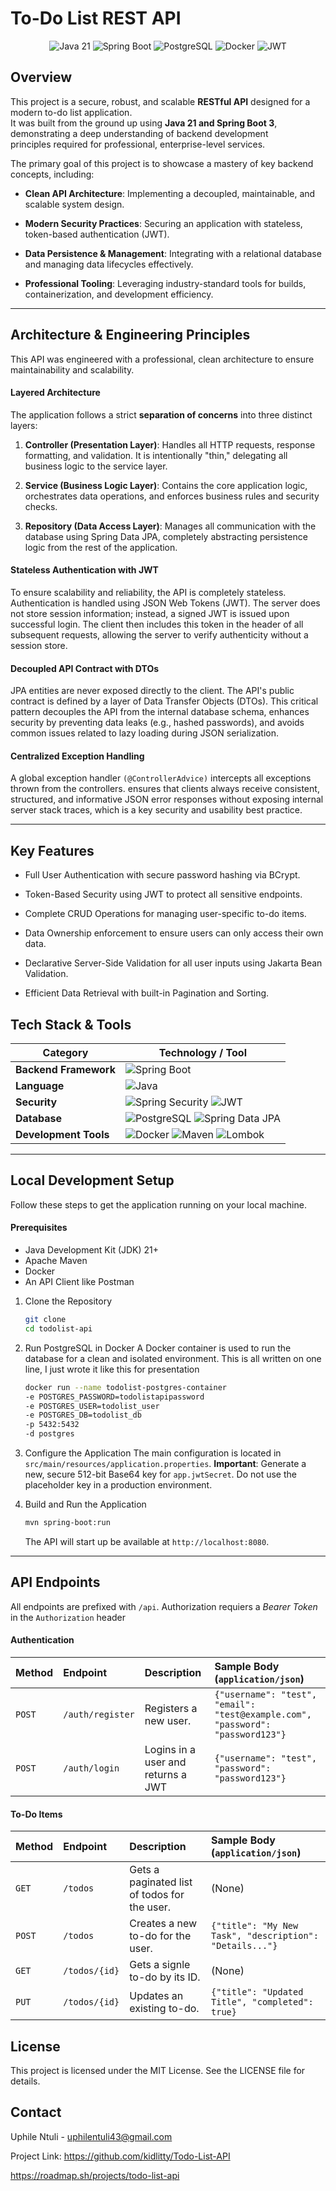
# To-Do List REST API

<p align="center">
  <img src="https://img.shields.io/badge/Java-21-blue?logo=openjdk&logoColor=white" alt="Java 21"/>
  <img src="https://img.shields.io/badge/Spring_Boot-3.5-green?logo=spring-boot&logoColor=white" alt="Spring Boot"/>
  <img src="https://img.shields.io/badge/PostgreSQL-blue?logo=postgresql&logoColor=white" alt="PostgreSQL"/>
  <img src="https://img.shields.io/badge/Docker-blue?logo=docker&logoColor=white" alt="Docker"/>
  <img src="https://img.shields.io/badge/JWT_Auth-black?logo=jsonwebtokens&logoColor=white" alt="JWT"/>
</p>

## Overview

This project is a secure, robust, and scalable **RESTful API** designed for a modern to-do list application.  
It was built from the ground up using **Java 21 and Spring Boot 3**, demonstrating a deep understanding of backend development   
principles required for professional, enterprise-level services.

The primary goal of this project is to showcase a mastery of key backend concepts, including:
- **Clean API Architecture**: Implementing a decoupled, maintainable, and scalable system design.

- **Modern Security Practices**: Securing an application with stateless, token-based authentication (JWT).

- **Data Persistence & Management**: Integrating with a relational database and managing data lifecycles effectively.

- **Professional Tooling**: Leveraging industry-standard tools for builds, containerization, and development efficiency.

---

## Architecture & Engineering Principles
This API was engineered with a professional, clean architecture to ensure maintainability and scalability.

#### Layered Architecture
The application follows a strict **separation of concerns** into three distinct layers:
1. **Controller (Presentation Layer)**: Handles all HTTP requests, response formatting, and validation. It is intentionally "thin," delegating all business logic to the service layer.

2. **Service (Business Logic Layer)**: Contains the core application logic, orchestrates data operations, and enforces business rules and security checks.

3. **Repository (Data Access Layer)**: Manages all communication with the database using Spring Data JPA, completely abstracting persistence logic from the rest of the application.

#### Stateless Authentication with JWT
To ensure scalability and reliability, the API is completely stateless. 
Authentication is handled using JSON Web Tokens (JWT). 
The server does not store session information; instead, a signed JWT is issued upon successful login. 
The client then includes this token in the header of all subsequent requests, allowing the server to verify authenticity without a session store.

#### Decoupled API Contract with DTOs
JPA entities are never exposed directly to the client. 
The API's public contract is defined by a layer of Data Transfer Objects (DTOs). 
This critical pattern decouples the API from the internal database schema, 
enhances security by preventing data leaks (e.g., hashed passwords), 
and avoids common issues related to lazy loading during JSON serialization.

#### Centralized Exception Handling
A global exception handler `(@ControllerAdvice)` intercepts all exceptions thrown from the controllers. 
ensures that clients always receive consistent, structured, and informative JSON error responses
without exposing internal server stack traces, 
which is a key security and usability best practice.

---

## Key Features
- Full User Authentication with secure password hashing via BCrypt.

- Token-Based Security using JWT to protect all sensitive endpoints.

- Complete CRUD Operations for managing user-specific to-do items.

- Data Ownership enforcement to ensure users can only access their own data.

- Declarative Server-Side Validation for all user inputs using Jakarta Bean Validation.

- Efficient Data Retrieval with built-in Pagination and Sorting.

## Tech Stack & Tools
| Category            | Technology / Tool                                                                                                                                                                                           |
| ------------------- | ----------------------------------------------------------------------------------------------------------------------------------------------------------------------------------------------------------- |
| **Backend Framework** | ![Spring Boot](https://img.shields.io/badge/Spring_Boot-3.x-green?logo=spring-boot&logoColor=white)                                                                                                           |
| **Language** | ![Java](https://img.shields.io/badge/Java-21-blue?logo=openjdk&logoColor=white)                                                                                                                   |
| **Security** | ![Spring Security](https://img.shields.io/badge/Spring_Security-6-green?logo=spring-security&logoColor=white) ![JWT](https://img.shields.io/badge/JWT-black?logo=jsonwebtokens&logoColor=white)                   |
| **Database** | ![PostgreSQL](https://img.shields.io/badge/PostgreSQL-blue?logo=postgresql&logoColor=white) ![Spring Data JPA](https://img.shields.io/badge/Spring_Data_JPA-green?logo=spring&logoColor=white)                         |
| **Development Tools** | ![Docker](https://img.shields.io/badge/Docker-blue?logo=docker&logoColor=white) ![Maven](https://img.shields.io/badge/Maven-red?logo=apache-maven&logoColor=white) ![Lombok](https://img.shields.io/badge/Lombok-purple?logo=lombok&logoColor=white) |

---

## Local Development Setup
Follow these steps to get the application running on your local machine.

#### Prerequisites
- Java Development Kit (JDK) 21+
- Apache Maven
- Docker
- An API Client like Postman

1. Clone the Repository
    ```bash
    git clone 
    cd todolist-api
    ```
   
2. Run PostgreSQL in Docker
   A Docker container is used to run the database for a clean and isolated environment.
   This is all written on one line, I just wrote it like this for presentation
   ```bash
   docker run --name todolist-postgres-container
   -e POSTGRES_PASSWORD=todolistapipassword
   -e POSTGRES_USER=todolist_user
   -e POSTGRES_DB=todolist_db
   -p 5432:5432
   -d postgres
   ```

3. Configure the Application
   The main configuration is located in `src/main/resources/application.properties`.
   **Important**: Generate a new, secure 512-bit Base64 key for `app.jwtSecret`. Do not use the placeholder key in a production environment.

4. Build and Run the Application
   ```bash
   mvn spring-boot:run
   ```
   The API will start up be available at `http://localhost:8080`.

---

## API Endpoints
All endpoints are prefixed with `/api`. Authorization requiers a *Bearer Token* in the `Authorization` header

#### Authentication
| Method | Endpoint         | Description                        | Sample Body (`application/json`)                                               |
| :----- |:-----------------|:-----------------------------------|:-------------------------------------------------------------------------------|
| `POST` | `/auth/register` | Registers a new user.              | `{"username": "test", "email": "test@example.com", "password": "password123"}` |
| `POST` | `/auth/login`    | Logins in a user and returns a JWT | `{"username": "test", "password": "password123"}`                              |

#### To-Do Items
| Method  | Endpoint      | Description                                  | Sample Body (`application/json`)                        |
|:--------|:--------------|:---------------------------------------------|:--------------------------------------------------------|
| `GET`   | `/todos`      | Gets a paginated list of todos for the user. | (None)                                                  |
| `POST`  | `/todos`      | Creates a new to-do for the user.            | `{"title": "My New Task", "description": "Details..."}` |
| `GET`   | `/todos/{id}` | Gets a signle to-do by its ID.               | (None)                                                  |
| `PUT`   | `/todos/{id}` | Updates an existing to-do.                   | `{"title": "Updated Title", "completed": true}`         |

## License 
This project is licensed under the MIT License. See the LICENSE file for details.

## Contact

Uphile Ntuli - uphilentuli43@gmail.com

Project Link: https://github.com/kidlitty/Todo-List-API

https://roadmap.sh/projects/todo-list-api
